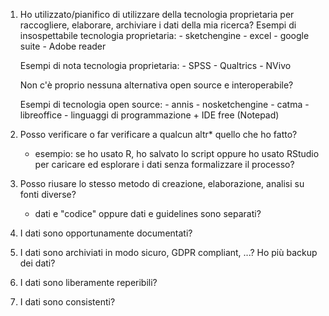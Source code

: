 1. Ho utilizzato/pianifico di utilizzare della tecnologia proprietaria per raccogliere, elaborare, archiviare i dati della mia ricerca?
	Esempi di insospettabile tecnologia proprietaria:
		- sketchengine
		- excel
		- google suite
		- Adobe reader

	Esempi di nota tecnologia proprietaria:
		- SPSS
		- Qualtrics
		- NVivo

	Non c'è proprio nessuna alternativa open source e interoperabile?

	Esempi di tecnologia open source:
		- annis
		- nosketchengine
		- catma
		- libreoffice
		- linguaggi di programmazione + IDE free (Notepad)


2. Posso verificare o far verificare a qualcun altr* quello che ho fatto?
   - esempio: se ho usato R, ho salvato lo script oppure ho usato RStudio per caricare ed esplorare i dati senza formalizzare il processo?


3. Posso riusare lo stesso metodo di creazione, elaborazione, analisi su fonti diverse?
   - dati e "codice" oppure dati e guidelines sono separati?


4. I dati sono opportunamente documentati?


5. I dati sono archiviati in modo sicuro, GDPR compliant, ...? Ho più backup dei dati?


6. I dati sono liberamente reperibili?


7. I dati sono consistenti?